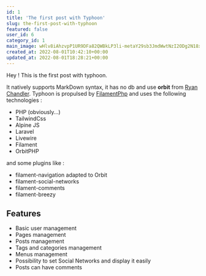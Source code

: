 ```yaml
---
id: 1
title: 'The first post with Typhoon'
slug: the-first-post-with-typhoon
featured: false
user_id: 6
category_id: 1
main_image: wHlv8iAhzvpP1UR9DFa82QWBkLP3li-metaY29sb3JmdWwtNzI2ODg2N18xMjgwX3Jlc3VsdGF0LndlYnA=-.webp
created_at: 2022-08-01T10:42:10+00:00
updated_at: 2022-08-01T18:28:21+00:00
---
```

Hey ! This is the first post with typhoon.

It natively supports MarkDown syntax, it has no db and use **orbit** from [Ryan Chandler](https://github.com/ryangjchandler/orbit).
Typhoon is propulsed by [FilamentPhp](https://filamentphp.com) and uses the following technologies :

- PHP (obviously...)
- TailwindCss
- Alpine JS
- Laravel
- Livewire
- Filament
- OrbitPHP

and some plugins like :
- filament-navigation adapted to Orbit
- filament-social-networks
- filament-comments
- filament-breezy


## Features


- Basic user management
- Pages management
- Posts management
- Tags and categories management
- Menus management
- Possibility to set Social Networks and display it easily
- Posts can have comments